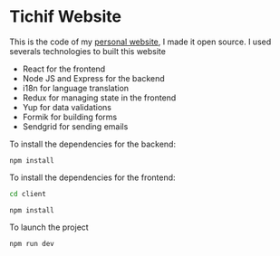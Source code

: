 # Tichif Website

This is the code of my [personal website](https://www.tichif.com), I made it open source.
I used severals technologies to built this website

- React for the frontend
- Node JS and Express for the backend
- i18n for language translation
- Redux for managing state in the frontend
- Yup for data validations
- Formik for building forms
- Sendgrid for sending emails

To install the dependencies for the backend:

```npm
npm install
```

To install the dependencies for the frontend:

```bash
cd client
```

```npm
npm install
```

To launch the project

```npm
npm run dev
```
